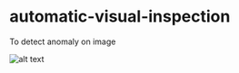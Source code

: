 # automatic-visual-inspection
To detect anomaly on image

![alt text]([http://url/to/img.png](https://raw.githubusercontent.com/indraromdoni/automatic-visual-inspection/refs/heads/main/screenshots/Screenshot%202025-10-06%20090230.png))
